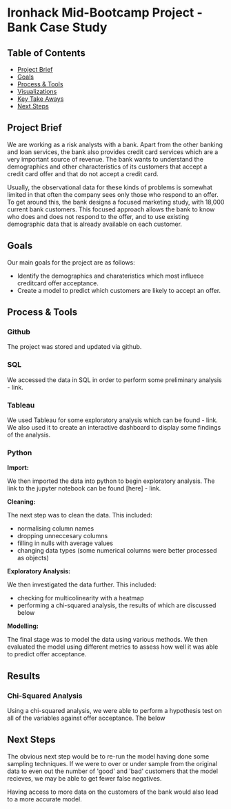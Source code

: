 # Ironhack Mid-Bootcamp Project - Bank Case Study

## Table of Contents
- [Project Brief](#Project-Brief)
- [Goals](#Goals)
- [Process & Tools](#Process-&-Tools)
- [Visualizations](#Visualizations)
- [Key Take Aways](#Key-Take-Aways)
- [Next Steps](#Next-Steps)


## Project Brief

We are working as a risk analysts with a bank. Apart from the other banking and loan services, the bank also provides credit card services which are a very important source of revenue. The bank wants to understand the demographics and other characteristics of its customers that accept a credit card offer and that do not accept a credit card.

Usually, the observational data for these kinds of problems is somewhat limited in that often the company sees only those who respond to an offer. To get around this, the bank designs a focused marketing study, with 18,000 current bank customers. This focused approach allows the bank to know who does and does not respond to the offer, and to use existing demographic data that is already available on each customer.


## Goals

Our main goals for the project are as follows:

- Identify the demographics and charateristics which most influece creditcard offer acceptance.
- Create a model to predict which customers are likely to accept an offer.


## Process & Tools

### Github

The project was stored and updated via github.

### SQL

We accessed the data in SQL in order to perform some preliminary analysis - link.

### Tableau

We used Tableau for some exploratory analysis which can be found - link. We also used it to create an interactive dashboard to display some findings of the analysis.

### Python

**Import:**

We then imported the data into python to begin exploratory analysis. The link to the jupyter notebook can be found [here] - link.

**Cleaning:**

The next step was to clean the data. This included:
- normalising column names
- dropping unneccesary columns
- filling in nulls with average values
- changing data types (some numerical columns were better processed as objects)

**Exploratory Analysis:**

We then investigated the data further. This included:
- checking for multicolinearity with a heatmap
- performing a chi-squared analysis, the results of which are discussed below

**Modelling:**

The final stage was to model the data using various methods. We then evaluated the model using different metrics to assess how well it was able to predict offer acceptance.

## Results

### Chi-Squared Analysis

Using a chi-squared analysis, we were able to perform a hypothesis test on all of the variables against offer acceptance. The below


## Next Steps

The obvious next step would be to re-run the model having done some sampling techniques. If we were to over or under sample from the original data to even out the number of 'good' and 'bad' customers that the model recieves, we may be able to get fewer false negatives.

Having access to more data on the customers of the bank would also lead to a more accurate model.
